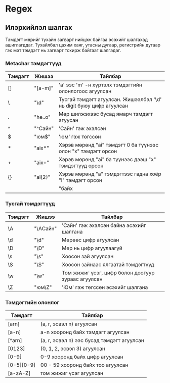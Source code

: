 # Regex

## Илэрхийлэл шалгах

Тэмдэгт мөрийг тухайн загварт нийцэж байгаа эсэхийг шалгахад ашиглагддаг. Тухайлбал цахим хаяг, утасны дугаар, регистрийн дугаар гэх мэт тэмдэгт нь загварт тохирж байгааг шалгадаг.

### Metachar тэмдэгтүүд

| Тэмдэгт  | Жишээ         |Тайлбар                                                                      |
| ---      | -----------   | --------------------------------------------------------------------------- |
|    []	   |  "[a-m]"	   | 'a' ээс 'm' -н хүртэлх тэмдэгтийн олонлогоос агуулсан                       |
|     \    | "\d"	         | Тусгай тэмдэгт агуулсан. Жишээлбэл '\d' нь digit буюу цифр агуулсан     	   |
|     .    | "he..o"	      | Мөр шилжэхээс бусад ямарч тэмдэгт агуусан                   	               |
|     ^    |  "^Сайн"	   | 'Сайн' гэж эхэлсэн                                                          |
|     $    | "юм$"	      | 'юм' гэж төгссөн                                                          	|
|     *    | "aix*"	      | Хэрэв мөрөнд "ai" тэмдэгт 0 ба түүнээс олон "x" тэмдэгт орсон   	         |
|     +    | "aix+"	      | Хэрэв мөрөнд "ai" ба түүнээс дээш "x" тэмдэгтүүд орсон	                     |
|    {}    | "al{2}"	      | Хэрэв мөрөнд "a" тэмдэгтээс гадна хоёр "l" тэмдэгт орсон  	               |
|     |    | "байх|байна"  | Аль нэгийг нь агуулсан                                                 	   |

### Тусгай тэмдэгтүүд

| Тэмдэгт  | Жишээ         |Тайлбар                                                                      |
| ---      | -----------   | --------------------------------------------------------------------------- |
|    \A	   |  "\AСайн"	   | 'Сайн' гэж эхэлсэн байна эсэхийг шалгана                                       |
|    \d    |  "\d"	       | Мөрөөс цифр агуулсан                                                        |
|    \D    | 	"\D"	       | Мөр нь цифр агуулаагүй                                                       |
|    \s    | 	"\s"	       | Хоосон зай агуулсан  	                                                       |
|    \S    | 	"\S"	       | Хоосон зайнаас ялгаатай тэмдэгтүүд                       	                   |
|    \w    |  "\w"	       | Том жижиг үсэг, цифр болон доогуур зураас агуулсан                          |
|    \Z    | "юм\Z"        | 'Юм' гэж төгссөн эсэхийг шалгана                                               	   |

### Тэмдэгтийн олонлог

| Тэмдэгт         | Тайлбар                                                                    |
| ---             | -------------------------------------------------------------------------- |
|  [arn]          | (a, r, эсвэл n) агуулсан                                                   |
|  [a-n]          |  a-n хооронд байх тэмдэгт агуулсан                                         |
|  [^arn]         | (a, r, эсвэл n) ээс бусад тэмдэгт агуулсан                                 |
|  [0123]         | (0, 1, 2, эсвэл 3) агуулсан	                                               |
|  [0-9]          | 0-9 хооронд байх цифр агуулсан                        	                   |
|  [0-5][0-9]     | 00 - 59 хооронд байх тоо агуулсан                                          |
|  [a-zA-Z]       | том жижиг үсэг агуулсан                                               	   |
